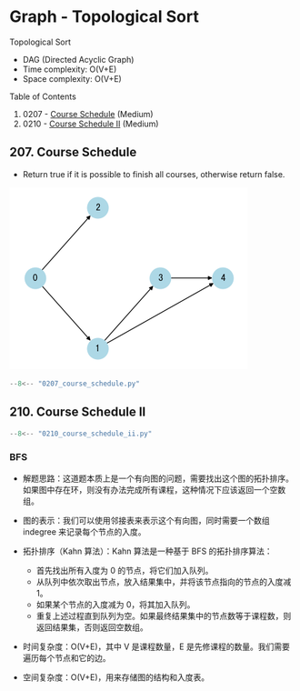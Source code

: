 # Graph - Topological Sort

Topological Sort

- DAG (Directed Acyclic Graph)
- Time complexity: O(V+E)
- Space complexity: O(V+E)

Table of Contents

1. 0207 - [Course Schedule](https://leetcode.com/problems/course-schedule/) (Medium)
2. 0210 - [Course Schedule II](https://leetcode.com/problems/course-schedule-ii/) (Medium)

## 207. Course Schedule

- Return true if it is possible to finish all courses, otherwise return false.

![dag](./imgs/dag.png)

```python
--8<-- "0207_course_schedule.py"
```

## 210. Course Schedule II

```python
--8<-- "0210_course_schedule_ii.py"
```

### BFS

- 解题思路：这道题本质上是一个有向图的问题，需要找出这个图的拓扑排序。如果图中存在环，则没有办法完成所有课程，这种情况下应该返回一个空数组。

- 图的表示：我们可以使用邻接表来表示这个有向图，同时需要一个数组 indegree 来记录每个节点的入度。

- 拓扑排序（Kahn 算法）：Kahn 算法是一种基于 BFS 的拓扑排序算法：

  - 首先找出所有入度为 0 的节点，将它们加入队列。
  - 从队列中依次取出节点，放入结果集中，并将该节点指向的节点的入度减 1。
  - 如果某个节点的入度减为 0，将其加入队列。
  - 重复上述过程直到队列为空。如果最终结果集中的节点数等于课程数，则返回结果集，否则返回空数组。

- 时间复杂度：O(V+E)，其中 V 是课程数量，E 是先修课程的数量。我们需要遍历每个节点和它的边。
- 空间复杂度：O(V+E)，用来存储图的结构和入度表。
